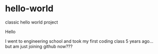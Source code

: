 # hello-world
classic hello world project

Hello

I went to engineering school and took my first coding class 5 years ago... but am just joining github now??? 

